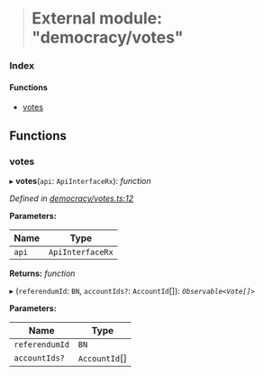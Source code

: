 > # External module: "democracy/votes"

### Index

#### Functions

* [votes](_democracy_votes_.md#votes)

## Functions

###  votes

▸ **votes**(`api`: `ApiInterfaceRx`): *function*

*Defined in [democracy/votes.ts:12](https://github.com/polkadot-js/api/blob/3b339a2/packages/api-derive/src/democracy/votes.ts#L12)*

**Parameters:**

Name | Type |
------ | ------ |
`api` | `ApiInterfaceRx` |

**Returns:** *function*

▸ (`referendumId`: `BN`, `accountIds?`: `AccountId`[]): *`Observable<Vote[]>`*

**Parameters:**

Name | Type |
------ | ------ |
`referendumId` | `BN` |
`accountIds?` | `AccountId`[] |